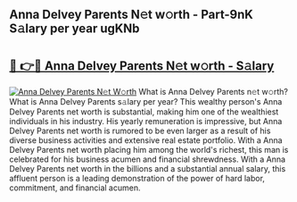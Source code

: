 ## Anna Delvey Parents N𝚎t w𝚘rth - Part-9nK S𝚊lary per year ugKNb

# <h2><a href="http://gc2cpl.nevu.top/?p=Anna+Delvey+Parents">🔗 👉🔴 Anna Delvey Parents N𝚎t w𝚘rth - S𝚊lary</a></h2>

[![Anna Delvey Parents N𝚎t W𝚘rth](https://i.imgur.com/Oavwk0R.jpeg)](http://gc2cpl.nevu.top/?p=Anna+Delvey+Parents)
What is Anna Delvey Parents n𝚎t w𝚘rth? What is Anna Delvey Parents s𝚊lary per year?
This wealthy person's Anna Delvey Parents net worth is substantial, making him one of the wealthiest individuals in his industry. His yearly remuneration is impressive, but Anna Delvey Parents net worth is rumored to be even larger as a result of his diverse business activities and extensive real estate portfolio. With a Anna Delvey Parents net worth placing him among the world's richest, this man is celebrated for his business acumen and financial shrewdness. With a Anna Delvey Parents net worth in the billions and a substantial annual salary, this affluent person is a leading demonstration of the power of hard labor, commitment, and financial acumen.
